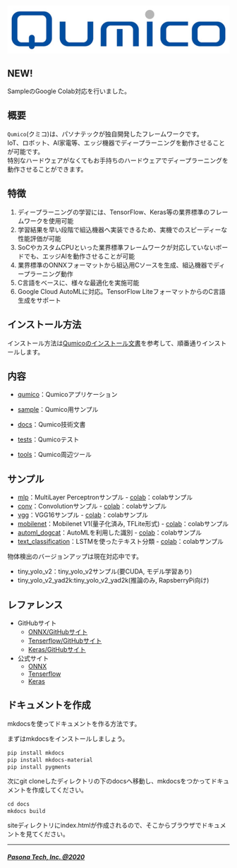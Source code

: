
![Qumico](/docs/logo.jpg)


## NEW!
SampleのGoogle Colab対応を行いました。

## 概要
`Qumico`(クミコ)は、パソナテックが独自開発したフレームワークです。<br>
IoT、ロボット、AI家電等、エッジ機器でディープラーニングを動作させることが可能です。<br>
特別なハードウェアがなくてもお手持ちのハードウェアでディープラーニングを動作させることができます。<br>


## 特徴
1. ディープラーニングの学習には、TensorFlow、Keras等の業界標準のフレームワークを使用可能
2. 学習結果を早い段階で組込機器へ実装できるため、実機でのスピーディーな性能評価が可能
3. SoCやカスタムCPUといった業界標準フレームワークが対応していないボードでも、エッジAIを動作させることが可能
4. 業界標準のONNXフォーマットから組込用Cソースを生成、組込機器でディープラーニング動作
5. C言語をベースに、様々な最適化を実施可能
6. Google Cloud AutoMLに対応。TensorFlow LiteフォーマットからのC言語生成をサポート


## インストール方法
インストール方法は[Qumicoのインストール文書](/docs/docs/install/install.md)を参考して、順番通りインストールします。


## 内容

- [qumico](/qumico)：Qumicoアプリケーション

- [sample](/samples)：Qumico用サンプル

- [docs](/docs)：Qumico技術文書

- [tests](/tests)：Qumicoテスト

- [tools](/tools)：Qumico周辺ツール


## サンプル

- [mlp](/docs/docs/samples/mlp.md)：MultiLayer Perceptronサンプル - [colab](https://colab.research.google.com/github/PasonaTech-Inc/Qumico/blob/master/samples/mlp/tensorflow/mlp_colab.ipynb)：colabサンプル
- [conv](/docs/docs/samples/conv.md)：Convolutionサンプル - [colab](https://colab.research.google.com/github/PasonaTech-Inc/Qumico/blob/master/samples/conv/tensorflow/conv_colab.ipynb)：colabサンプル
- [vgg](/docs/docs/samples/vgg16.md)：VGG16サンプル - [colab](https://colab.research.google.com/github/PasonaTech-Inc/Qumico/blob/master/samples/vgg16/keras/vgg16_colab.ipynb)：colabサンプル
- [mobilenet](/docs/docs/samples/mobilenet.md)：Mobilenet V1(量子化済み, TFLite形式) - [colab](https://colab.research.google.com/github/PasonaTech-Inc/Qumico/blob/master/samples/mobilenet/tensorflow/mobilenet_colab.ipynb)：colabサンプル
- [automl_dogcat](/docs/docs/samples/automl_dogcat.md)：AutoMLを利用した識別 - [colab](https://colab.research.google.com/github/PasonaTech-Inc/Qumico/blob/master/samples/automl_dogcat/tensorflow/DogCat_colab.ipynb)：colabサンプル
- [text_classification](/docs/docs/samples/text_classification.md)：LSTMを使ったテキスト分類 - [colab](https://colab.research.google.com/github/PasonaTech-Inc/Qumico/blob/master/samples/text_classification/keras/text_classification.ipynb
)：colabサンプル

物体検出のバージョンアップは現在対応中です。

- tiny_yolo_v2：tiny_yolo_v2サンプル(要CUDA, モデル学習あり) 
- tiny_yolo_v2_yad2k:tiny_yolo_v2_yad2k(推論のみ, RapsberryPi向け) 


## レファレンス
- GitHubサイト
    - [ONNX/GitHubサイト](https://github.com/onnx/)
    - [Tenserflow/GitHubサイト](https://github.com/tensorflow)
    - [Keras/GitHubサイト](https://github.com/keras-team/keras)
- 公式サイト
    - [ONNX](http://onnx.ai/)
    - [Tenserflow](https://www.tensorflow.org/)
    - [Keras](https://keras.io/)


## ドキュメントを作成

mkdocsを使ってドキュメントを作る方法です。

まずはmkdocsをインストールしましょう。

```
pip install mkdocs
pip install mkdocs-material
pip install pygments
```

次にgit cloneしたディレクトリの下のdocsへ移動し、mkdocsをつかってドキュメントを作成してください。

```
cd docs
mkdocs build
```

siteディレクトリにindex.htmlが作成されるので、そこからブラウザでドキュメントを見てください。
<br>

---

##### [Pasona Tech, Inc. @2020](https://pasona.tech/)
